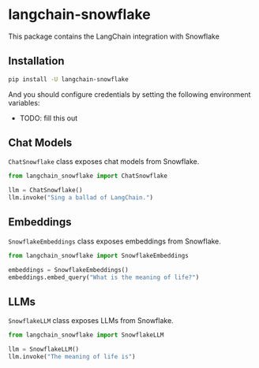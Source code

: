 # langchain-snowflake

This package contains the LangChain integration with Snowflake

## Installation

```bash
pip install -U langchain-snowflake
```

And you should configure credentials by setting the following environment variables:

* TODO: fill this out

## Chat Models

`ChatSnowflake` class exposes chat models from Snowflake.

```python
from langchain_snowflake import ChatSnowflake

llm = ChatSnowflake()
llm.invoke("Sing a ballad of LangChain.")
```

## Embeddings

`SnowflakeEmbeddings` class exposes embeddings from Snowflake.

```python
from langchain_snowflake import SnowflakeEmbeddings

embeddings = SnowflakeEmbeddings()
embeddings.embed_query("What is the meaning of life?")
```

## LLMs
`SnowflakeLLM` class exposes LLMs from Snowflake.

```python
from langchain_snowflake import SnowflakeLLM

llm = SnowflakeLLM()
llm.invoke("The meaning of life is")
```
